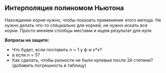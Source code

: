 ## Интерполяция полиномом Ньютона
Нахождение корня нужно, чтобы показать применение этого метода. 
Не нужно делать что-то специально для корней, не нужно искать все корни. 
Просто меняем столбцы местами и ищем результат для нуля. 

**Вопросы на защите:**  
* Что будет, если поставить n = 1 у ф-и x*x?  
* а если n = 5?  
* Как сделать, чтобы разности не были нулевые после 2й степени? (добавить погрешность в таблицу) 
